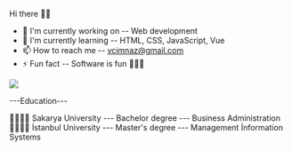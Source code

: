 Hi there 👋😎

- 🔭 I'm currently working on -- Web development
- 🌱 I'm currently learning -- HTML, CSS, JavaScript, Vue
- 📫 How to reach me -- vcimnaz@gmail.com
- ⚡ Fun fact -- Software is fun 🤩🤩🤩


<img src="https://github-readme-stats.vercel.app/api?username=Chiko-V&&show_icons=true&title_color=ffffff&icon_color=bb2acf&text_color=daf7dc&bg_color=151515">

---Education---

🏬💪👩‍🎓  Sakarya University --- Bachelor degree --- Business Administration 
<br>
🏬💪👩‍🎓  İstanbul University --- Master's degree --- Management İnformation Systems

